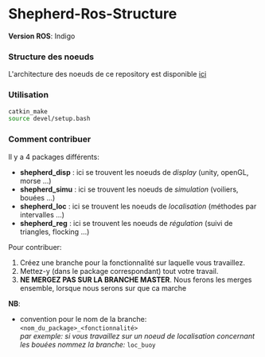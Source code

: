 # Shepherd-Ros-Structure

__Version ROS__: Indigo

### Structure des noeuds

L'architecture des noeuds de ce repository est disponible [ici](https://github.com/ENSTA-Bretagne-Shepherd/Shepherd-Ros-Structure/blob/master/structure.pdf)

### Utilisation

```bash
catkin_make
source devel/setup.bash
```
  	
### Comment contribuer

Il y a 4 packages différents:
 - __shepherd_disp__ : ici se trouvent les noeuds de _display_ (unity, openGL, morse ...)
 - __shepherd_simu__ : ici se trouvent les noeuds de _simulation_ (voiliers, bouées ...)
 - __shepherd_loc__  : ici se trouvent les noeuds de _localisation_ (méthodes par intervalles ...)
 - __shepherd_reg__  : ici se trouvent les noeuds de _régulation_ (suivi de triangles, flocking ...)

Pour contribuer:

1. Créez une branche pour la fonctionnalité sur laquelle vous travaillez.
2. Mettez-y (dans le package correspondant) tout votre travail.
3. __NE MERGEZ PAS SUR LA BRANCHE MASTER__. Nous ferons les merges ensemble, lorsque nous serons sur que ca marche


__NB__:
* convention pour le nom de la branche: `<nom_du_package>_<fonctionnalité>`  
		_par exemple: si vous travaillez sur un noeud de localisation concernant les bouées nommez la branche:_  `loc_buoy`
